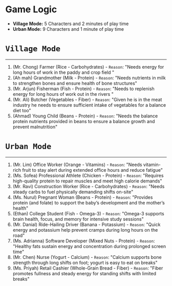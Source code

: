 # Game Logic

- **Village Mode:** 5 Characters and 2 minutes of play time
- **Urban Mode:** 9 Characters and 1 minute of play time

# `Village Mode`

---

1. (Mr. Chong) Farmer (Rice - Carbohydrates) - `Reason`: "Needs energy for long hours of work in the paddy and crop field "
2. (Ah mah) Grandmother (Milk - Protein) - `Reason`: "Needs nutrients in milk to strengthen bones and ensure health of bone structures"
3. (Mr. Arjun) Fisherman (Fish - Protein) - `Reason`: "Needs to replenish energy for long hours of work out in the rivers "
4. (Mr. Ali) Butcher (Vegetables - Fiber) - `Reason`: "Given he is in the meat industry he needs to ensure sufficient intake of vegetables for a balance diet too"
5. (Ahmad) Young Child (Beans - Protein) - `Reason`: "Needs the balance protein nutrients provided in beans to ensure a balance growth and prevent malnutrition"

# `Urban Mode`

---

1. (Mr. Lim) Office Worker (Orange - Vitamins) - `Reason`: "Needs vitamin-rich fruit to stay alert during extended office hours and reduce fatigue"
2. (Ms. Sofea) Professional Athlete (Chicken - Protein) - `Reason`: "Requires high-quality protein to repair muscles and meet high calorie demands"
3. (Mr. Ravi) Construction Worker (Rice - Carbohydrates) - `Reason`: "Needs steady carbs to fuel physically demanding shifts on-site"
4. (Ms. Nurul) Pregnant Woman (Beans - Protein) - `Reason`: "Provides protein (and folate) to support the baby’s development and the mother’s health"
5. (Ethan) College Student (Fish - Omega-3) - `Reason`: "Omega-3 supports brain health, focus, and memory for intensive study sessions"
6. (Mr. Danial) Ride-Hailing Driver (Banana - Potassium) - `Reason`: "Quick energy and potassium help prevent cramps during long hours on the road"
7. (Ms. Adrianna) Software Developer (Mixed Nuts - Protein) - `Reason`: "Healthy fats sustain energy and concentration during prolonged screen time"
8. (Mr. Chen) Nurse (Yogurt - Calcium) - `Reason`: "Calcium supports bone strength through long shifts on foot; yogurt is easy to eat on breaks"
9. (Ms. Priyah) Retail Cashier (Whole-Grain Bread - Fiber) - `Reason`: "Fiber promotes fullness and steady energy for standing shifts with limited breaks"
